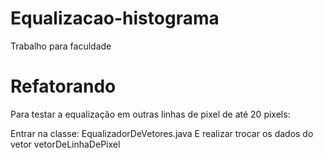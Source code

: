 # Equalizacao-histograma
Trabalho para faculdade

# Refatorando
Para testar a equalização em outras linhas de pixel de até 20 pixels:

  Entrar na classe: EqualizadorDeVetores.java
  E realizar trocar os dados do vetor vetorDeLinhaDePixel

